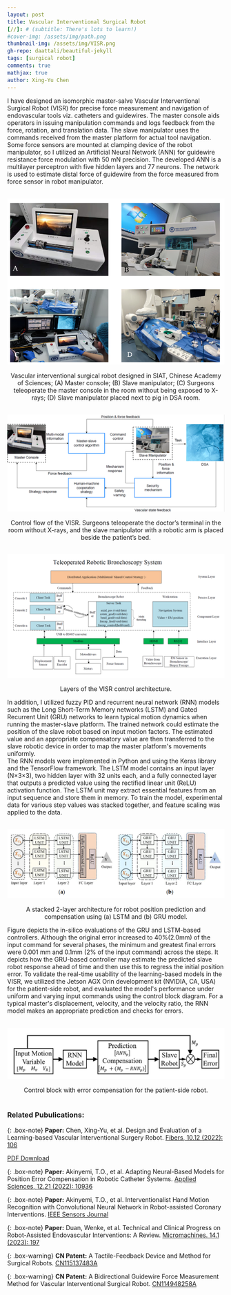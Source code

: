 ```yaml
---
layout: post
title: Vascular Interventional Surgical Robot
[//]: # (subtitle: There's lots to learn!)
#cover-img: /assets/img/path.png
thumbnail-img: /assets/img/VISR.png
gh-repo: daattali/beautiful-jekyll
tags: [surgical robot]
comments: true
mathjax: true
author: Xing-Yu Chen
---
```

I have designed an isomorphic master-salve Vascular Interventional Surgical Robot (VISR) for precise force measurement and navigation of endovascular tools viz. catheters and guidewires. The master console aids operators in issuing manipulation commands and logs feedback from the force, rotation, and translation data. The slave manipulator uses the commands received from the master platform for actual tool navigation. Some force sensors are mounted at clamping device of the robot manipulator, so I utilized an Artificial Neural Network (ANN) for guidewire resistance force modulation with 50 mN precision. The developed ANN is a multilayer perceptron with five hidden layers and 77 neurons. The network is used to estimate distal force of guidewire from the force measured from force sensor in robot manipulator. 

<br/><img src='/assets/img/VISR.png'>
<center>Vascular interventional surgical robot designed in SIAT, Chinese Academy of Sciences; (A) Master console; (B) Slave manipulator; (C) Surgeons teleoperate the master console in the room without being exposed to X-rays; (D) Slave manipulator placed next to pig in DSA room.</center>

<br/><img src='/assets/img/control_flow.png'>
<center>Control flow of the VISR. Surgeons teleoperate the doctor’s terminal in the room without X-rays, and the slave manipulator with a robotic arm is placed beside the patient’s bed.</center>


<br/><img src='/assets/img/architecture1.png'>
<center>Layers of the VISR control architecture.</center>

In addition, I utilized fuzzy PID and recurrent neural network (RNN) models such as the Long Short-Term Memory networks (LSTM) and Gated Recurrent Unit (GRU) networks to learn typical motion dynamics when running the master-slave platform. The trained network could estimate the position of the slave robot based on input motion factors. The estimated value and an appropriate compensatory value are then transferred to the slave robotic device in order to map the master platform's movements uniformly.     
The RNN models were implemented in Python and using the Keras library and the TensorFlow framework. The LSTM model contains an input layer (N$\times$3$\times$3), two hidden layer with 32 units each, and a fully connected layer that outputs a predicted value using the rectified linear unit (ReLU) activation function. The LSTM unit may extract essential features from an input sequence and store them in memory. To train the model, experimental data for various step values was stacked together, and feature scaling was applied to the data. 

<br/><img src='/assets/img/position_prediction.png'>
<center>A stacked 2-layer architecture for robot position prediction and compensation using (a) LSTM and (b) GRU model.</center> 


Figure depicts the in-silico evaluations of the GRU and LSTM-based controllers. Although the original error increased to 40\%(2.0mm) of the input command for several phases, the minimum and greatest final errors were 0.001 mm and 0.1mm (2\% of the input command) across the steps. It depicts how the GRU-based controller may estimate the predicted slave robot response ahead of time and then use this to regress the initial position error. To validate the real-time usability of the learning-based models in the VISR, we utilized the Jetson AGX Orin development kit (NVIDIA, CA, USA) for the patient-side robot, and evaluated the model's performance under uniform and varying input commands using the control block diagram. For a typical master's displacement, velocity, and the velocity ratio, the RNN model makes an appropriate prediction and checks for errors.  

<br/><img src='/assets/img/control_block.png'>
<center>Control block with error compensation for the patient-side robot.</center> 
<br/>

### Related Pubulications: 

{: .box-note}
**Paper:** Chen, Xing-Yu, et al. Design and Evaluation of a Learning-based Vascular Interventional Surgery Robot. [Fibers, 10.12 (2022): 106](https://doi.org/10.3390/fib10120106)

[PDF Download](https://chen-xing-yu.github.io/_data/VISR.pdf)


{: .box-note}
**Paper:** Akinyemi, T.O., et al. Adapting Neural-Based Models for Position Error Compensation in Robotic Catheter Systems. [Applied Sciences, 12.21 (2022): 10936](https://doi.org/10.3390/app122110936)

{: .box-note}
**Paper:** Akinyemi, T.O., et al. Interventionalist Hand Motion Recognition with Convolutional Neural Network in Robot-assisted Coronary Interventions. [IEEE Sensors Journal](https://doi.org/10.1109/JSEN.2023.3281009)

{: .box-note}
**Paper:** Duan, Wenke, et al. Technical and Clinical Progress on Robot-Assisted Endovascular Interventions: A Review. [Micromachines. 14.1 (2023): 197](https://doi.org/10.3390/mi14010197)

{: .box-warning}
**CN Patent:** A Tactile-Feedback Device and Method for Surgical Robots. [CN115137483A](https://www.researchgate.net/publication/370801433_CN_Patent_yizhongshoushujiqirendezhuduanliganzhifankuicaozongzhuangzhijifangfa)

 {: .box-warning}
**CN Patent:** A Bidirectional Guidewire Force Measurement Method for Vascular Interventional Surgical Robot. [CN114948258A](https://www.researchgate.net/publication/370801270_CN_Patent_yizhongshuangxiangdianchushijierujiqirencongduandaosilijiancezhuangzhijifangfa)




[//]: # (This is an item in your portfolio. It can be have images or nice text. If you name the file .md, it will be parsed as markdown. If you name the file .html, it will be parsed as HTML. )
